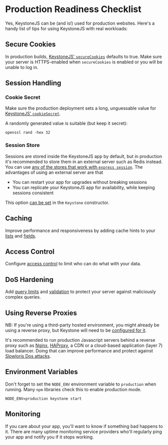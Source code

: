 <!--[meta]
section: guides
title: Production Readiness Checklist
subSection: deployment
[meta]-->

# Production Readiness Checklist

Yes, KeystoneJS can be (and is!) used for production websites. Here's a handy list of tips for using KeystoneJS with real workloads:

## Secure Cookies

In production builds, [KeystoneJS' `secureCookies`](/keystonejs/keystone/#config) defaults to true. Make sure your server is HTTPS-enabled when `secureCookies` is enabled or you will be unable to log in.

## Session Handling

### Cookie Secret

Make sure the production deployment sets a long, unguessable value for [KeystoneJS' `cookieSecret`](/keystonejs/keystone/#config).

A randomly generated value is suitable (but keep it secret):

```
openssl rand -hex 32
```

### Session Store

Sessions are stored inside the KeystoneJS app by default, but in production it's recommended to store them in an external server such as Redis instead. You can use [any of the stores that work with `express session`](https://github.com/expressjs/session#compatible-session-stores). The advantages of using an external server are that

- You can restart your app for upgrades without breaking sessions
- You can replicate your KeystoneJS app for availability, while keeping sessions consistent

This option [can be set](/keystonejs/keystone/) in the `Keystone` constructor.

## Caching

Improve performance and responsiveness by adding cache hints to your [lists](/api/create-list/#cachehint) and [fields](/keystonejs/fields/#cachehint).

## Access Control

Configure [access control](/guides/access-control/) to limit who can do what with your data.

## DoS Hardening

Add [query limits](/api/create-list/#querylimits) and [validation](/api/validation/) to protect your server against maliciously complex queries.

## Using Reverse Proxies

NB: If you're using a third-party hosted environment, you might already be using a reverse proxy, but Keystone will need to be [configured for it](/keystonejs/keystone/#trustproxies).

It's recommended to run production Javascript servers behind a reverse proxy such as [Nginx](https://nginx.org/), [HAProxy](https://www.haproxy.org/), a CDN or a cloud-based application (layer 7) load balancer. Doing that can improve performance and protect against [Slowloris Dos attacks](https://en.wikipedia.org/wiki/Slowloris_(computer_security)).

## Environment Variables

Don't forget to set the `NODE_ENV` environment variable to `production` when running. Many `npm` libraries check this to enable production mode.

```
NODE_ENV=production keystone start
```

## Monitoring

If you care about your app, you'll want to know if something bad happens to it. There are many uptime monitoring service providers who'll regularly ping your app and notify you if it stops working.
